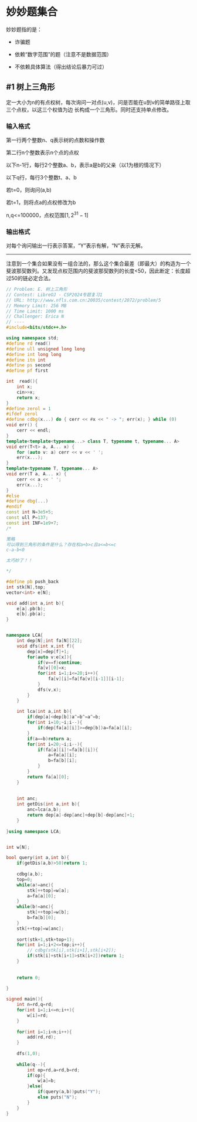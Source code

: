 # 妙妙题集合

妙妙题指的是：

- 诈骗题

- 依赖“数字范围”的题（注意不是数据范围）

- 不依赖具体算法（得出结论后暴力可过）

## #1 树上三角形

定一大小为n的有点权树，每次询问一对点(u,v)，问是否能在u到v的简单路径上取三个点权，以这三个权值为边 长构成一个三角形。同时还支持单点修改。

### 输入格式

第一行两个整数n、q表示树的点数和操作数

第二行n个整数表示n个点的点权

以下n-1行，每行2个整数a、b，表示a是b的父亲（以1为根的情况下）

以下q行，每行3个整数t、a、b

若t=0，则询问(a,b)

若t=1，则将点a的点权修改为b

n,q<=100000，点权范围$[1,2^{31}-1]$

### 输出格式

对每个询问输出一行表示答案，“Y”表示有解，“N”表示无解。

---

注意到一个集合如果没有一组合法的，那么这个集合最差（即最大）的构造为一个斐波那契数列。又发现点权范围内的斐波那契数列的长度<50，因此断定：长度超过50的链必定合法。

```C++
// Problem: E. 树上三角形
// Contest: LibreOJ - CSP2024专题复习1
// URL: http://www.nfls.com.cn:20035/contest/2072/problem/5
// Memory Limit: 256 MB
// Time Limit: 1000 ms
// Challenger: Erica N
// ----
#include<bits/stdc++.h>

using namespace std;
#define rd read()
#define ull unsigned long long
#define int long long 
#define itn int
#define ps second 
#define pf first

int  read(){
	int x;
	cin>>x;
	return x;
}
#define zerol = 1
#ifdef zerol
#define cdbg(x...) do { cerr << #x << " -> "; err(x); } while (0)
void err() {
	cerr << endl;
}
template<template<typename...> class T, typename t, typename... A>
void err(T<t> a, A... x) {
	for (auto v: a) cerr << v << ' ';
	err(x...);
}
template<typename T, typename... A>
void err(T a, A... x) {
	cerr << a << ' ';
	err(x...);
}
#else
#define dbg(...)
#endif
const int N=3e5+5;
const ull P=137;
const int INF=1e9+7;
/*

策略
可以得到三角形的条件是什么？存在权a+b>c且a<=b<=c 
c-a-b<0

太巧妙了！！

*/

#define pb push_back
int stk[N],top;
vector<int> e[N];

void add(int a,int b){
	e[a].pb(b);
	e[b].pb(a);
}


namespace LCA{
	int dep[N];int fa[N][22];
	void dfs(int x,int f){
		dep[x]=dep[f]+1;
		for(auto v:e[x]){
			if(v==f)continue;
			fa[v][0]=x;
			for(int i=1;i<=20;i++){
				fa[v][i]=fa[fa[v][i-1]][i-1];
			}
			dfs(v,x);
		}
	}
	
	int lca(int a,int b){
		if(dep[a]<dep[b])a^=b^=a^=b;
		for(int i=10;~i;i--){
			if(dep[fa[a][i]]>=dep[b])a=fa[a][i];
		}
		if(a==b)return a;
		for(int i=20;~i;i--){
			if(fa[a][i]!=fa[b][i]){
				a=fa[a][i];
				b=fa[b][i];
			}
		}
		return fa[a][0];
	}
	
	
	int anc;
	int getDis(int a,int b){
		anc=lca(a,b);
		return dep[a]-dep[anc]+dep[b]-dep[anc]+1;
	}
	
}using namespace LCA;


int w[N];

bool query(int a,int b){
	if(getDis(a,b)>50)return 1;
	
	cdbg(a,b);
	top=0;
	while(a!=anc){
		stk[++top]=w[a];
		a=fa[a][0];
	}
	while(b!=anc){
		stk[++top]=w[b];
		b=fa[b][0];
	}
	stk[++top]=w[anc];
	
	sort(stk+1,stk+top+1);
	for(int i=1;i+2<=top;i++){
		// cdbg(stk[i],stk[i+1],stk[i+2]);
		if(stk[i]+stk[i+1]>stk[i+2])return 1;
	}
	
	
	return 0;
	
}

signed main(){
	int n=rd,q=rd;
	for(int i=1;i<=n;i++){
		w[i]=rd;
	}
	
	for(int i=1;i<n;i++){
		add(rd,rd);
	}
	
	dfs(1,0);
	
	while(q--){
		int op=rd,a=rd,b=rd;
		if(op){
			w[a]=b;
		}else{
			if(query(a,b))puts("Y");
			else puts("N");
		}
	}
}


```

